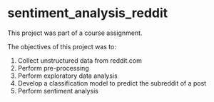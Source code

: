 # sentiment_analysis_reddit

This project was part of a course assignment.

The objectives of this project was to:
1) Collect unstructured data from reddit.com
2) Perform pre-processing
3) Perform exploratory data analysis
4) Develop a classification model to predict the subreddit of a post
5) Perform sentiment analysis
